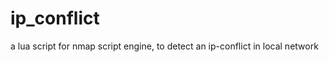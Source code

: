 ip_conflict
===========

a lua script for nmap script engine, to detect an ip-conflict in local network
